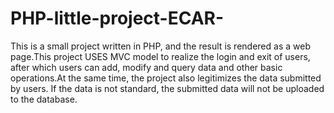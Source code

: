# PHP-little-project-ECAR-
This is a small project written in PHP, and the result is rendered as a web page.This project USES MVC model to realize the login and exit of users, after which users can add, modify and query data and other basic operations.At the same time, the project also legitimizes the data submitted by users. If the data is not standard, the submitted data will not be uploaded to the database.
